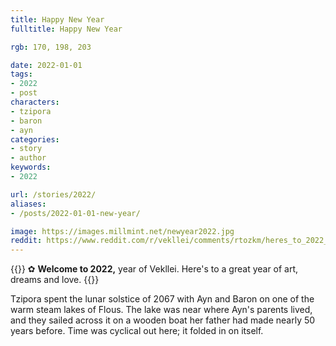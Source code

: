 ```yaml
---
title: Happy New Year
fulltitle: Happy New Year

rgb: 170, 198, 203

date: 2022-01-01
tags:
- 2022
- post
characters:
- tzipora
- baron
- ayn
categories:
- story
- author
keywords:
- 2022

url: /stories/2022/
aliases:
- /posts/2022-01-01-new-year/

image: https://images.millmint.net/newyear2022.jpg
reddit: https://www.reddit.com/r/vekllei/comments/rtozkm/heres_to_2022_year_of_vekllei/
---
```


{{<note>}}
✿ **Welcome to 2022,** year of Vekllei. Here's to a great year of art, dreams and love.
{{</note>}}

Tzipora spent the lunar solstice of 2067 with Ayn and Baron on one of the warm steam lakes of Flous. The lake was near where Ayn's parents lived, and they sailed across it on a wooden boat her father had made nearly 50 years before. Time was cyclical out here; it folded in on itself.